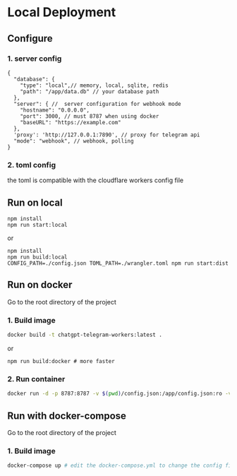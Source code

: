 # Local Deployment

## Configure

### 1. server config

```json5
{
  "database": {
    "type": "local",// memory, local, sqlite, redis
    "path": "/app/data.db" // your database path
  },
  "server": { //  server configuration for webhook mode
    "hostname": "0.0.0.0",
    "port": 3000, // must 8787 when using docker
    "baseURL": "https://example.com"
  },
  'proxy': 'http://127.0.0.1:7890', // proxy for telegram api
  "mode": "webhook", // webhook, polling
}
```

### 2. toml config
the toml is compatible with the cloudflare workers config file


## Run on local

```shell
npm install
npm run start:local
```
or

```shell
npm install
npm run build:local
CONFIG_PATH=./config.json TOML_PATH=./wrangler.toml npm run start:dist
```


## Run on docker

Go to the root directory of the project

### 1. Build image

```bash
docker build -t chatgpt-telegram-workers:latest .
```

or

```shell
npm run build:docker # more faster
```

### 2. Run container

```bash
docker run -d -p 8787:8787 -v $(pwd)/config.json:/app/config.json:ro -v $(pwd)/wrangler.toml:/app/config.toml:ro chatgpt-telegram-workers:latest
```


## Run with docker-compose

Go to the root directory of the project

### 1. Build image

```bash
docker-compose up # edit the docker-compose.yml to change the config file path
```
